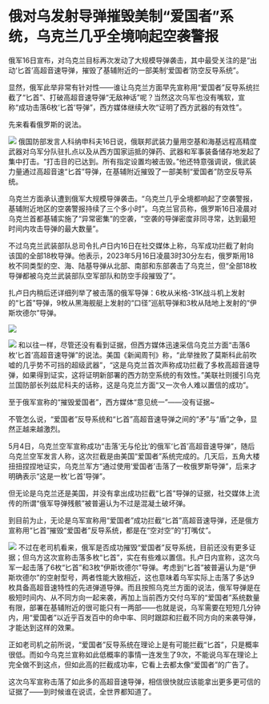 # 俄对乌发射导弹摧毁美制“爱国者”系统，乌克兰几乎全境响起空袭警报

俄军16日宣布，对乌克兰目标再次发动了大规模导弹袭击，其中最受关注的是“出动‘匕首’高超音速导弹，摧毁了基辅附近的一部美制‘爱国者’防空反导系统”。

显然，俄军此举非常有针对性——谁让乌克兰方面早先宣称用“爱国者”反导系统拦截了“匕首”、打破高超音速导弹“无敌神话”呢？当然这次乌军也没有嘴软，宣称“成功击落6枚‘匕首’导弹”，西方媒体继续大吹“证明了西方武器的有效性”。

先来看看俄罗斯的说法。

![](https://inews.gtimg.com/om_bt/OKjcsXwVCX4q_C_1RgFTW3woZTgpjxjpywuvBdn5wOlUsAA/1000)
俄国防部发言人科纳申科夫16日说，俄联邦武装力量用空基和海基远程高精度武器对乌军分队驻扎点以及从西方国家运抵的弹药、武器和军事装备储存地发起了集中打击。“打击目的已达到。所有指定设置均被击毁。”他还特意强调说，俄武装力量通过高超音速“匕首”导弹，在基辅附近摧毁了一部美制“爱国者”防空反导系统。

乌克兰方面承认遭到俄军大规模导弹袭击。“乌克兰几乎全境都响起了空袭警报，基辅附近地区的空袭警报持续了三个多小时”。乌克兰官员称，俄罗斯16日凌晨对乌克兰首都基辅实施了“异常密集”的空袭，“空袭的导弹密度非同寻常，达到最短时间内攻击导弹的最大数量”。

不过乌克兰武装部队总司令扎卢日内16日在社交媒体上称，乌军成功拦截了射向该国的全部18枚导弹。他表示，2023年5月16日凌晨3时30分左右，俄罗斯用18枚不同类型的空、海、陆基导弹从北部、南部和东部袭击了乌克兰，但“全部18枚导弹都被乌克兰武装部队空军部队和防空手段摧毁了”。

扎卢日内稍后还详细列举了被击落的俄军导弹：6枚从米格-31K战斗机上发射的“匕首”导弹，9枚从黑海舰艇上发射的“口径”巡航导弹和3枚从陆地上发射的“伊斯坎德尔”导弹。

![](https://inews.gtimg.com/om_bt/Occ4TYEnjmQgpTv-_VC2LZpq9-xbdAIRx3xzo3ahk6BkYAA/1000)

![](https://inews.gtimg.com/om_bt/Oyyzfi9IlG8sYQxmaHJYrWIQJAGUPrNsX_opk7BSd4N1UAA/1000)
和以往一样，尽管还没有看到证据，但西方媒体迅速采信乌克兰方面“击落6枚‘匕首’高超音速导弹”的说法。美国《新闻周刊》称，“此举挫败了莫斯科此前吹嘘的几乎势不可挡的超级武器”，“这是乌克兰首次声称成功拦截了多枚高超音速导弹，如果得到证实，这将证明新部署的西方防空系统的有效性。”美联社则援引乌克兰国防部长列兹尼科夫的话称，这是乌克兰方面“又一次令人难以置信的成功”。

至于俄军宣称的“摧毁爱国者”，西方媒体“意见统一”——没有证据~

不管怎么说，“爱国者”反导系统和“匕首”高超音速导弹之间的“矛”与“盾”之争，显然正越来越激烈。

5月4日，乌克兰空军宣称成功“击落‘无与伦比’的俄军‘匕首’高超音速导弹”，随后乌克兰空军发言人称，这次拦截是由美国“爱国者”系统完成的。几天后，五角大楼扭扭捏捏地证实，乌克兰军方“通过使用‘爱国者’击落了一枚俄罗斯导弹”，后来才明确表示“这是一枚‘匕首’导弹”。

但无论是乌克兰还是美国，并没有拿出成功拦截“匕首”导弹的证据，社交媒体上流传的所谓“俄军导弹残骸”被普遍认为不过是混凝土破坏弹。

到目前为止，无论是乌军宣称用“爱国者”成功拦截“匕首”高超音速导弹，还是俄方宣称用“匕首”摧毁“爱国者”反导系统，都是在“空对空”的“打嘴仗”。

![](https://inews.gtimg.com/om_bt/OwuhZyFUvgt6eQMRb_35-j3VF84rWcG6WD0APuIy9uKnoAA/1000)
不过在老司机看来，俄军是否成功摧毁“爱国者”反导系统，目前还没有更多证据；但乌方这次宣称击落多枚“匕首”，实在有些难以置信。扎卢日内宣称，这次乌军一起击落了6枚“匕首”和3枚“伊斯坎德尔”导弹。考虑到“匕首”被普遍认为是“伊斯坎德尔”的空射型号，两者性能大致相近，这也意味着乌军实际上击落了多达9枚具备高超音速特性的先进弹道导弹。而且按照乌克兰方面的说法，俄军导弹是在极短时间内、从不同方向一起来袭，再加上当前西方交付乌军的“爱国者”系统数量有限，部署在基辅附近的很可能只有一两部——也就是说，乌军需要在短短几分钟内，用“爱国者”以近乎百发百中的命中率、同时跟踪和拦截不同方向的来袭导弹，才能达到这样的效果。

正如老司机之前所说，“爱国者”反导系统在理论上是有可能拦截“匕首”，只是概率很低。而如今乌克兰宣称如此低概率的事情一连发生了9次，不能说乌军在理论上完全做不到这点，但如此高的拦截成功率，它看上去都太像“爱国者”的广告了。

这次乌军宣称击落了如此多的高超音速导弹，相信很快就应该能拿出更多更可信的证据了——到时候谁在说谎，全世界都知道了。

